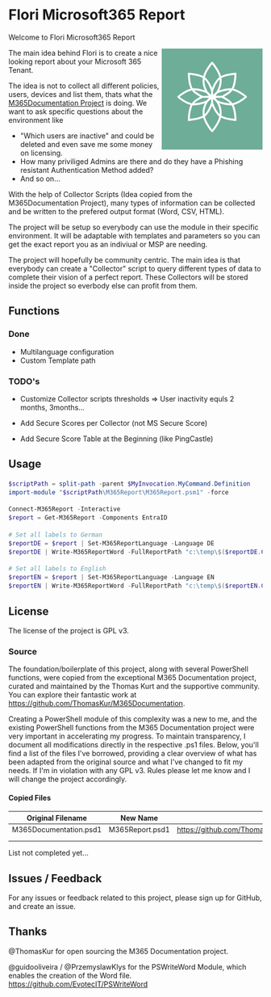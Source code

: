 # Flori Microsoft365 Report
Welcome to Flori Microsoft365 Report

<img align="right" src="https://github.com/schmm2/Flori-M365Report/raw/main/Branding/icon.png" width="200px" alt="Flori">

The main idea behind Flori is to create a nice looking report about your Microsoft 365 Tenant. 

The idea is not to collect all different policies, users, devices and list them, thats what the [M365Documentation Project](https://github.com/ThomasKur/M365Documentation.) is doing. We want to ask specific questions about the environment like 

- "Which users are inactive" and could be deleted and even save me some money on licensing. 
- How many priviliged Admins are there and do they have a Phishing resistant Authentication Method added?
- And so on...

With the help of Collector Scripts (Idea copied from the M365Documentation Project), many types of information can be collected and be written to the prefered output format (Word, CSV, HTML).

The project will be setup so everybody can use the module in their specific environment. It will be adaptable with templates and parameters so you can get the exact report you as an indiviual or MSP are needing.

The project will hopefully be community centric. The main idea is that everybody can create a "Collector" script to query different types of data to complete their vision of a perfect report. These Collectors will be stored inside the project so everbody else can profit from them.


## Functions

### Done

- Multilanguage configuration
- Custom Template path

### TODO's

- Customize Collector scripts thresholds => User inactivity equls 2 months, 3months...

- Add Secure Scores per Collector (not MS Secure Score)
- Add Secure Score Table at the Beginning (like PingCastle)

## Usage

```powershell
$scriptPath = split-path -parent $MyInvocation.MyCommand.Definition
import-module "$scriptPath\M365Report\M365Report.psm1" -force 

Connect-M365Report -Interactive
$report = Get-M365Report -Components EntraID

# Set all labels to German
$reportDE = $report | Set-M365ReportLanguage -Language DE
$reportDE | Write-M365ReportWord -FullReportPath "c:\temp\$($reportDE.CreationDate.ToString("yyyyMMddHHmm"))-Report-DE.docx"

# Set all labels to English
$reportEN = $report | Set-M365ReportLanguage -Language EN
$reportEN | Write-M365ReportWord -FullReportPath "c:\temp\$($reportEN.CreationDate.ToString("yyyyMMddHHmm"))-Report-DE.docx"
```

## License
The license of the project is GPL v3.

### Source
The foundation/boilerplate of this project, along with several PowerShell functions, were copied from the exceptional M365 Documentation project, curated and maintained by the Thomas Kurt and the supportive community. You can explore their fantastic work at https://github.com/ThomasKur/M365Documentation.

Creating a PowerShell module of this complexity was a new to me, and the existing PowerShell functions from the M365 Documentation project were very important in accelerating my progress. To maintain transparency, I document all modifications directly in the respective .ps1 files. Below, you'll find a list of the files I've borrowed, providing a clear overview of what has been adapted from the original source and what I've changed to fit my needs. If I'm in violation with any GPL v3. Rules please let me know and I will change the project accordingly.

#### Copied Files

| Original Filename  | New Name  | Source |
|---|---|---|
| M365Documentation.psd1   | M365Report.psd1   | https://github.com/ThomasKur/M365Documentation/blob/main/PSModule/M365Documentation/M365Documentation.psd1  |
|   |   |   |
|   |   |   |

List not completed yet... 

## Issues / Feedback
For any issues or feedback related to this project, please sign up for GitHub, and create an issue.

## Thanks

@ThomasKur for open sourcing the M365 Documentation project.

@guidooliveira / @PrzemyslawKlys for the PSWriteWord Module, which enables the creation of the Word file. https://github.com/EvotecIT/PSWriteWord
